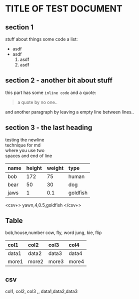 # TITLE OF TEST DOCUMENT 
## section 1
stuff about things
	some code 
a list:
* asdf
* asdf
	1. asdf
	2. asdf

## section 2 - another bit about stuff
this part has some `inline code`  and a quote:
> a quote 
by no one..

and another paragraph by leaving a empty line between lines..

## section 3 - the last heading 
testing the newline  
technique for md  
where you use two  
spaces and end of line

  
|name| height| weight| type|
|:--|:--|:--|:--|
|bob| 172| 75| human|
|bear| 50| 30| dog|
|jaws| 1| 0.1| goldfish|
<csv+>
yawn,4,0.5,goldfish
</csv+>
  
## Table 
<csv>
bob,house,number
cow, fly, word
jung, kie, flip
</csv>
  
|col1| col2| col3| col4|
|:--|:--|:--|:--|
|data1| data2| data3| data4|
|more1| more2| more3| more4|
  
  
## csv
<csv>
col1, col2, col3
,,
data1,data2,data3
</csv>
